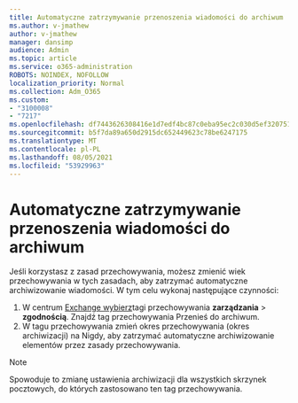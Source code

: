 ```yaml
---
title: Automatyczne zatrzymywanie przenoszenia wiadomości do archiwum
ms.author: v-jmathew
author: v-jmathew
manager: dansimp
audience: Admin
ms.topic: article
ms.service: o365-administration
ROBOTS: NOINDEX, NOFOLLOW
localization_priority: Normal
ms.collection: Adm_O365
ms.custom:
- "3100008"
- "7217"
ms.openlocfilehash: df7443626308416e1d7edf4bc87c0eba95ec2c030d5ef3207513480873c1e3e7
ms.sourcegitcommit: b5f7da89a650d2915dc652449623c78be6247175
ms.translationtype: MT
ms.contentlocale: pl-PL
ms.lasthandoff: 08/05/2021
ms.locfileid: "53929963"
---
```

# <a name="stop-messages-from-moving-to-the-archive-automatically"></a>Automatyczne zatrzymywanie przenoszenia wiadomości do archiwum

Jeśli korzystasz z zasad przechowywania, możesz zmienić wiek przechowywania w tych zasadach, aby zatrzymać automatyczne archiwizowanie wiadomości. W tym celu wykonaj następujące czynności:

1. W centrum [Exchange wybierz](https://go.microsoft.com/fwlink/?linkid=2059104)tagi przechowywania **zarządzania**  >  **zgodnością**. Znajdź tag przechowywania Przenieś do archiwum.
2. W tagu przechowywania zmień okres przechowywania (okres archiwizacji) na Nigdy, aby zatrzymać automatyczne archiwizowanie elementów przez zasady przechowywania. 

> [!NOTE]
> Spowoduje to zmianę ustawienia archiwizacji dla wszystkich skrzynek pocztowych, do których zastosowano ten tag przechowywania.
